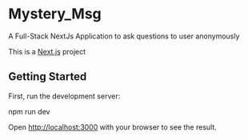 # Mystery_Msg
A Full-Stack NextJs Application to ask questions to user anonymously

This is a [Next.js](https://nextjs.org/) project 

## Getting Started

First, run the development server:

npm run dev


Open [http://localhost:3000](http://localhost:3000) with your browser to see the result.

